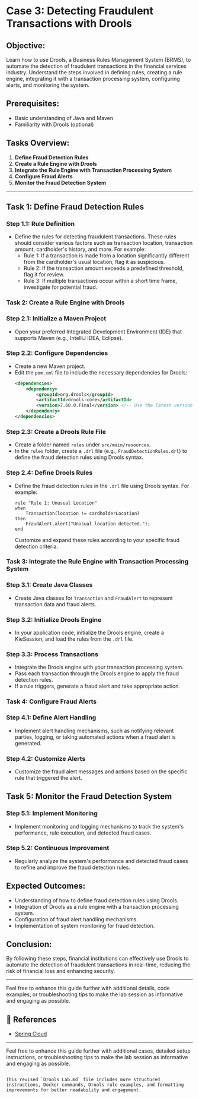# Case 3: Detecting Fraudulent Transactions with Drools

## Objective:
Learn how to use Drools, a Business Rules Management System (BRMS), to automate the detection of fraudulent transactions in the financial services industry. Understand the steps involved in defining rules, creating a rule engine, integrating it with a transaction processing system, configuring alerts, and monitoring the system.

## Prerequisites:
- Basic understanding of Java and Maven
- Familiarity with Drools (optional)

## Tasks Overview:
1. **Define Fraud Detection Rules**
2. **Create a Rule Engine with Drools**
3. **Integrate the Rule Engine with Transaction Processing System**
4. **Configure Fraud Alerts**
5. **Monitor the Fraud Detection System**

---

## Task 1: Define Fraud Detection Rules

### Step 1.1: Rule Definition
- Define the rules for detecting fraudulent transactions. These rules should consider various factors such as transaction location, transaction amount, cardholder's history, and more. For example:
  - Rule 1: If a transaction is made from a location significantly different from the cardholder's usual location, flag it as suspicious.
  - Rule 2: If the transaction amount exceeds a predefined threshold, flag it for review.
  - Rule 3: If multiple transactions occur within a short time frame, investigate for potential fraud.

### Task 2: Create a Rule Engine with Drools

### Step 2.1: Initialize a Maven Project
- Open your preferred Integrated Development Environment (IDE) that supports Maven (e.g., IntelliJ IDEA, Eclipse).

### Step 2.2: Configure Dependencies
- Create a new Maven project.
- Edit the `pom.xml` file to include the necessary dependencies for Drools:
  ```xml
  <dependencies>
      <dependency>
          <groupId>org.drools</groupId>
          <artifactId>drools-core</artifactId>
          <version>7.60.0.Final</version> <!-- Use the latest version -->
      </dependency>
  </dependencies>
  ```

### Step 2.3: Create a Drools Rule File
- Create a folder named `rules` under `src/main/resources`.
- In the `rules` folder, create a `.drl` file (e.g., `FraudDetectionRules.drl`) to define the fraud detection rules using Drools syntax.

### Step 2.4: Define Drools Rules
- Define the fraud detection rules in the `.drl` file using Drools syntax. For example:
  ```drools
  rule "Rule 1: Unusual Location"
  when
      Transaction(location != cardholderLocation)
  then
      FraudAlert.alert("Unusual location detected.");
  end
  ```
  Customize and expand these rules according to your specific fraud detection criteria.

### Task 3: Integrate the Rule Engine with Transaction Processing System

### Step 3.1: Create Java Classes
- Create Java classes for `Transaction` and `FraudAlert` to represent transaction data and fraud alerts.

### Step 3.2: Initialize Drools Engine
- In your application code, initialize the Drools engine, create a KieSession, and load the rules from the `.drl` file.

### Step 3.3: Process Transactions
- Integrate the Drools engine with your transaction processing system.
- Pass each transaction through the Drools engine to apply the fraud detection rules.
- If a rule triggers, generate a fraud alert and take appropriate action.

### Task 4: Configure Fraud Alerts

### Step 4.1: Define Alert Handling
- Implement alert handling mechanisms, such as notifying relevant parties, logging, or taking automated actions when a fraud alert is generated.

### Step 4.2: Customize Alerts
- Customize the fraud alert messages and actions based on the specific rule that triggered the alert.

## Task 5: Monitor the Fraud Detection System

### Step 5.1: Implement Monitoring
- Implement monitoring and logging mechanisms to track the system's performance, rule execution, and detected fraud cases.

### Step 5.2: Continuous Improvement
- Regularly analyze the system's performance and detected fraud cases to refine and improve the fraud detection rules.

## Expected Outcomes:
- Understanding of how to define fraud detection rules using Drools.
- Integration of Drools as a rule engine with a transaction processing system.
- Configuration of fraud alert handling mechanisms.
- Implementation of system monitoring for fraud detection.

## Conclusion:
By following these steps, financial institutions can effectively use Drools to automate the detection of fraudulent transactions in real-time, reducing the risk of financial loss and enhancing security.

---

Feel free to enhance this guide further with additional details, code examples, or troubleshooting tips to make the lab session as informative and engaging as possible.
## 📖 References
- [Spring Cloud](https://spring.io/projects/spring-cloud/)

---

Feel free to enhance this guide further with additional cases, detailed setup instructions, or troubleshooting tips to make the lab session as informative and engaging as possible.
```

This revised `Drools Lab.md` file includes more structured instructions, Docker commands, Drools rule examples, and formatting improvements for better readability and engagement.
